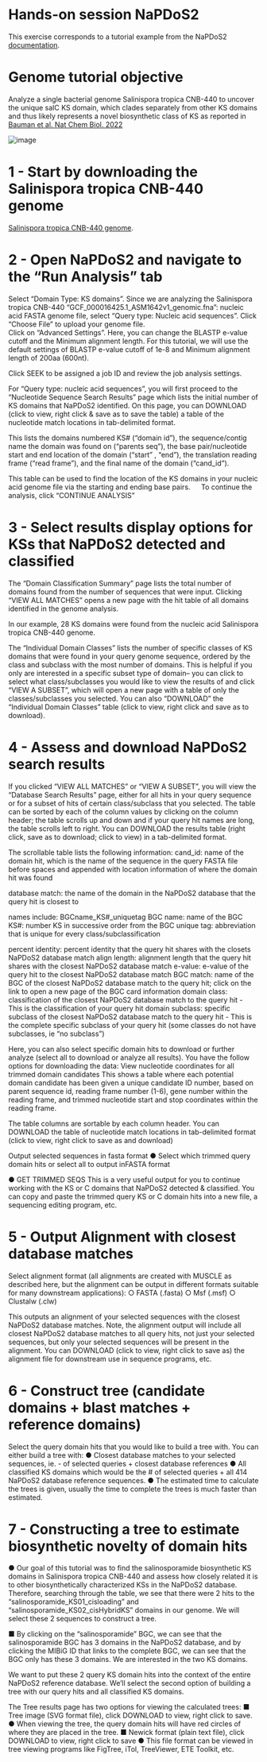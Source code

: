 # Hands-on session NaPDoS2
This exercise corresponds to a tutorial example from the NaPDoS2 [documentation](https://npdomainseeker.sdsc.edu/napdos2/np2_documentation.pdf).

# Genome tutorial objective
Analyze a single bacterial genome Salinispora tropica CNB-440 to uncover the unique salC KS domain, which clades separately from other KS domains and thus likely represents a novel biosynthetic class of KS as reported in [Bauman et al. Nat Chem Biol. 2022](https://pmc.ncbi.nlm.nih.gov/articles/PMC9058210/)

![image](https://github.com/user-attachments/assets/565df2a7-240c-4553-a352-5950f2f7348e)

# 1 - Start by downloading the Salinispora tropica CNB-440 genome
  [Salinispora tropica CNB-440 genome](https://github.com/AdrianaRego/ShortCourseBioinformatics_BB4F/blob/main/GCF_000016425.1_ASM1642v1_genomic.fna). 
 
# 2 - Open NaPDoS2 and navigate to the “Run Analysis” tab

Select “Domain Type: KS domains”. Since we are analyzing the Salinispora tropica CNB-440 “GCF_000016425.1_ASM1642v1_genomic.fna”: nucleic acid FASTA genome file, select “Query type: Nucleic acid sequences”. 
Click “Choose File” to upload your genome file.  
Click on “Advanced Settings”. Here, you can change the BLASTP e-value cutoff and the Minimum alignment length. For this tutorial, we will use the default settings of BLASTP e-value cutoff of 1e-8 and Minimum alignment length of 200aa (600nt).

Click SEEK to be assigned a job ID and review the job analysis settings.

For “Query type: nucleic acid sequences”, you will first proceed to the “Nucleotide Sequence Search Results” page which lists the initial number of KS domains that NaPDoS2 identified. On this page, you can DOWNLOAD (click to view, right click & save as to save the table) a table of the nucleotide match locations in tab-delimited format.

This lists the domains numbered KS# (“domain id”), the sequence/contig name the domain was found on (“parents seq”), the base pair/nucleotide start and end location of the domain (“start” , “end”), the translation reading frame (“read frame”), and the final name of the domain (“cand_id”).

This table can be used to find the location of the KS domains in your nucleic acid genome file via the starting and ending base pairs.
 
To continue the analysis, click “CONTINUE ANALYSIS”
 
# 3 - Select results display options for KSs that NaPDoS2 detected and classified

The “Domain Classification Summary” page lists the total number of domains found from the number of sequences that were input. Clicking “VIEW ALL
MATCHES” opens a new page with the hit table of all domains identified in the genome analysis.

In our example, 28 KS domains were found from the nucleic acid Salinispora tropica CNB-440 genome.

The “Individual Domain Classes” lists the number of specific classes of KS domains that were found in your query genome sequence, ordered by the class and subclass with the most number of domains.
This is helpful if you only are interested in a specific subset type of domain– you can click to select what class/subclasses you would like to
view the results of and click “VIEW A SUBSET”, which will open a new page with a table of only the classes/subclasses you selected.
You can also “DOWNLOAD” the “Individual Domain Classes” table (click to view, right click and save as to download).

# 4 -  Assess and download NaPDoS2 search results
If you clicked “VIEW ALL MATCHES” or “VIEW A SUBSET”, you will view the “Database Search Results” page, either for all hits in your query sequence or for a subset of hits of certain class/subclass that you selected.
The table can be sorted by each of the column values by clicking on the column header; the table scrolls up and down and if your query hit names are long, the table scrolls left to right. You can DOWNLOAD the results table (right click, save as to download; click to view) in a tab-delimited format.

The scrollable table lists the following information:
 cand_id: name of the domain hit, which is the name of the sequence in the query FASTA file before spaces and appended with location
information of where the domain hit was found

database match: the name of the domain in the NaPDoS2 database that the query hit is closest to

names include: BGCname_KS#_uniquetag
BGC name: name of the BGC
KS#: number KS in successive order from the BGC
unique tag: abbreviation that is unique for every class/subclassification

percent identity: percent identity that the query hit shares with the closets NaPDoS2 database match
align length: alignment length that the query hit shares with the closest NaPDoS2 database match
e-value: e-value of the query hit to the closest NaPDoS2 database match
BGC match: name of the BGC of the closest NaPDoS2 database match to the query hit; click on the link to open a new page of the BGC card information
domain class: classification of the closest NaPDoS2 database match to the query hit - This is the classification of your query hit
domain subclass: specific subclass of the closest NaPDoS2 database match to the query hit -  This is the complete specific subclass of your query hit (some classes do not have subclasses, ie “no subclass”)

Here, you can also select specific domain hits to download or further analyze (select all to download or analyze all results). You have the follow options for downloading the data:
View nucleotide coordinates for all trimmed domain candidates
This shows a table where each potential domain candidate has been given a unique candidate ID number, based on parent sequence id, reading frame number (1-6), gene number within the reading frame, and trimmed nucleotide start and stop coordinates within the reading frame.

The table columns are sortable by each column header. You can DOWNLOAD the table of nucleotide match locations in tab-delimited format (click to view, right click to save as and download)

Output selected sequences in fasta format
● Select which trimmed query domain hits or select all to output inFASTA format


●  GET TRIMMED SEQS
This is a very useful output for you to continue working with the KS or C domains that NaPDoS2 detected & classified. You can copy
and paste the trimmed query KS or C domain hits into a new file, a sequencing editing program, etc.

# 5 - Output Alignment with closest database matches
Select alignment format (all alignments are created with MUSCLE as described here, but the alignment can be output in different
formats suitable for many downstream applications):
○ FASTA (.fasta)
○ Msf (.msf)
○ Clustalw (.clw)

This outputs an alignment of your selected sequences with the closest NaPDoS2 database matches. Note, the alignment output
will include all closest NaPDoS2 database matches to all query hits, not just your selected sequences, but only your selected
sequences will be present in the alignment.
You can DOWNLOAD (click to view, right click to save as) the alignment file for downstream use in sequence programs, etc.

# 6 -  Construct tree (candidate domains + blast matches + reference domains)
Select the query domain hits that you would like to build a tree with. You can either build a tree with: 
● Closest database matches to your selected sequences, ie. - of selected queries + closest database references
● All classified KS domains which would be the # of selected queries + all 414 NaPDoS2 database reference sequences.
● The estimated time to calculate the trees is given, usually the time to complete the trees is much faster than estimated.


# 7 - Constructing a tree to estimate biosynthetic novelty of domain hits
● Our goal of this tutorial was to find the salinosporamide biosynthetic KS domains in Salinispora tropica CNB-440 and assess how closely related it is to other biosynthetically characterized KSs in the NaPDoS2 database.
Therefore, searching through the table, we see that there were 2 hits to the “salinosporamide_KS01_cisloading” and “salinosporamide_KS02_cisHybridKS”
domains in our genome. We will select these 2 sequences to construct a tree.

■ By clicking on the “salinosporamide” BGC, we can see that the salinosporamide BGC has 3 domains in the NaPDoS2 database, and by clicking the MIBiG ID that links to the complete BGC, we can see that the BGC only has these 3 domains. We are interested in the two KS domains.

We want to put these 2 query KS domain hits into the context of the entire NaPDoS2 reference database. We’ll select the second option of building a tree with our query hits and all classified KS domains.

The Tree results page has two options for viewing the calculated trees:
■ Tree image (SVG format file), click DOWNLOAD to view, right click to save.
● When viewing the tree, the query domain hits will have red circles of where they are placed in the tree.
■ Newick format (plain text file), click DOWNLOAD to view, right click to save
● This file format can be viewed in tree viewing programs like FigTree, iTol, TreeViewer, ETE Toolkit, etc.


